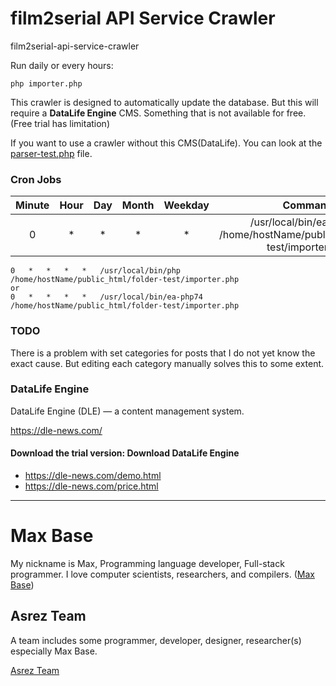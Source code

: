 # film2serial API Service Crawler

film2serial-api-service-crawler

Run daily or every hours:

```
php importer.php
```

This crawler is designed to automatically update the database.
But this will require a **DataLife Engine** CMS. Something that is not available for free. (Free trial has limitation)

If you want to use a crawler without this CMS(DataLife). You can look at the [parser-test.php](parser-test.php) file.

### Cron Jobs

| Minute | Hour | Day | Month | Weekday | Command |
| :---: | :---: | :---: | :---: | :---: | :---: |
| 0 | * |	* |	* |	* |	/usr/local/bin/ea-php74 /home/hostName/public_html/folder-test/importer.php |

```
0	*	*	*	*	/usr/local/bin/php /home/hostName/public_html/folder-test/importer.php
or
0	*	*	*	*	/usr/local/bin/ea-php74 /home/hostName/public_html/folder-test/importer.php
```

### TODO

There is a problem with set categories for posts that I do not yet know the exact cause. But editing each category manually solves this to some extent.


### DataLife Engine

DataLife Engine (DLE) — a content management system.

https://dle-news.com/

#### Download the trial version: Download DataLife Engine

- https://dle-news.com/demo.html
- https://dle-news.com/price.html

---------

# Max Base

My nickname is Max, Programming language developer, Full-stack programmer. I love computer scientists, researchers, and compilers. ([Max Base](https://maxbase.org/))

## Asrez Team

A team includes some programmer, developer, designer, researcher(s) especially Max Base.

[Asrez Team](https://www.asrez.com/)

